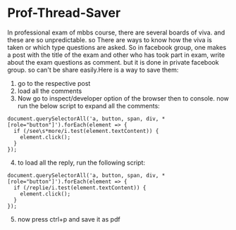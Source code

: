 # Prof-Thread-Saver
In professional exam of mbbs course, there are several boards of viva. and these are so unpredictable. so There are ways to know how the viva is taken or which type questions are asked. So in facebook group, one makes a post with the title of the exam and other who has took part in exam, write about the exam questions as comment. but  it is done in private facebook group. so can't be share easily.Here is a way to save them:
1. go to the respective post
2. load all the comments
3. Now go to inspect/developer option of the browser then to console. now run the below script to expand all the comments:
```
document.querySelectorAll('a, button, span, div, *[role="button"]').forEach(element => {
  if (/see\s*more/i.test(element.textContent)) {
    element.click();
  }
});
```

4. to load all the reply, run the following script:
```
document.querySelectorAll('a, button, span, div, *[role="button"]').forEach(element => {
  if (/replie/i.test(element.textContent)) {
    element.click();
  }
});
```
5. now press ctrl+p and save it as pdf
